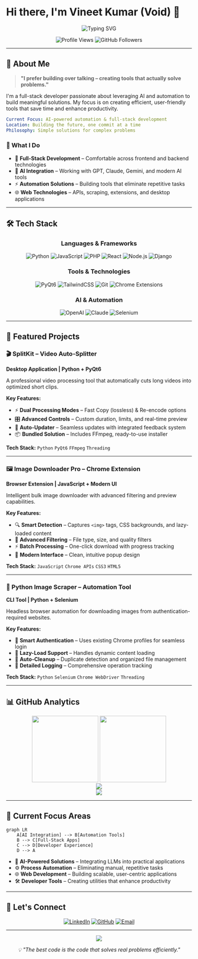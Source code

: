 # Hi there, I'm Vineet Kumar (Void) 👋

<div align="center">
  <img src="https://readme-typing-svg.herokuapp.com?font=Fira+Code&weight=500&size=24&pause=1000&color=58A6FF&center=true&vCenter=true&width=600&lines=Full-Stack+Developer;AI+Automation+Enthusiast;Problem+Solver+%26+Tool+Builder" alt="Typing SVG" />
</div>

<p align="center">
  <img src="https://komarev.com/ghpvc/?username=void032&label=Profile%20Views&color=58a6ff&style=for-the-badge" alt="Profile Views"/>
  <img src="https://img.shields.io/github/followers/void032?label=Followers&style=for-the-badge&color=58a6ff" alt="GitHub Followers"/>
</p>

---

## 🚀 About Me

> **"I prefer building over talking – creating tools that actually solve problems."**

I'm a full-stack developer passionate about leveraging AI and automation to build meaningful solutions. My focus is on creating efficient, user-friendly tools that save time and enhance productivity.

```yaml
Current Focus: AI-powered automation & full-stack development
Location: Building the future, one commit at a time
Philosophy: Simple solutions for complex problems
```

### 🎯 What I Do
- 🔧 **Full-Stack Development** – Comfortable across frontend and backend technologies
- 🤖 **AI Integration** – Working with GPT, Claude, Gemini, and modern AI tools
- ⚡ **Automation Solutions** – Building tools that eliminate repetitive tasks
- 🌐 **Web Technologies** – APIs, scraping, extensions, and desktop applications

---

## 🛠️ Tech Stack

<div align="center">

### Languages & Frameworks
![Python](https://img.shields.io/badge/Python-3776AB?style=for-the-badge&logo=python&logoColor=white)
![JavaScript](https://img.shields.io/badge/JavaScript-F7DF1E?style=for-the-badge&logo=javascript&logoColor=black)
![PHP](https://img.shields.io/badge/PHP-777BB4?style=for-the-badge&logo=php&logoColor=white)
![React](https://img.shields.io/badge/React-20232A?style=for-the-badge&logo=react&logoColor=61DAFB)
![Node.js](https://img.shields.io/badge/Node.js-43853D?style=for-the-badge&logo=node.js&logoColor=white)
![Django](https://img.shields.io/badge/Django-092E20?style=for-the-badge&logo=django&logoColor=white)

### Tools & Technologies
![PyQt6](https://img.shields.io/badge/PyQt6-41CD52?style=for-the-badge&logo=qt&logoColor=white)
![TailwindCSS](https://img.shields.io/badge/Tailwind_CSS-38B2AC?style=for-the-badge&logo=tailwind-css&logoColor=white)
![Git](https://img.shields.io/badge/Git-F05032?style=for-the-badge&logo=git&logoColor=white)
![Chrome Extensions](https://img.shields.io/badge/Chrome-4285F4?style=for-the-badge&logo=google-chrome&logoColor=white)

### AI & Automation
![OpenAI](https://img.shields.io/badge/OpenAI-412991?style=for-the-badge&logo=openai&logoColor=white)
![Claude](https://img.shields.io/badge/Claude-FF6B35?style=for-the-badge&logo=anthropic&logoColor=white)
![Selenium](https://img.shields.io/badge/Selenium-43B02A?style=for-the-badge&logo=selenium&logoColor=white)

</div>

---

## 🎯 Featured Projects

### 🎬 SplitKit – Video Auto-Splitter
**Desktop Application | Python + PyQt6**

A professional video processing tool that automatically cuts long videos into optimized short clips.

**Key Features:**
- ⚡ **Dual Processing Modes** – Fast Copy (lossless) & Re-encode options
- 🎛️ **Advanced Controls** – Custom duration, limits, and real-time preview
- 🔄 **Auto-Updater** – Seamless updates with integrated feedback system
- 📦 **Bundled Solution** – Includes FFmpeg, ready-to-use installer

**Tech Stack:** `Python` `PyQt6` `FFmpeg` `Threading`

---

### 🖼️ Image Downloader Pro – Chrome Extension
**Browser Extension | JavaScript + Modern UI**

Intelligent bulk image downloader with advanced filtering and preview capabilities.

**Key Features:**
- 🔍 **Smart Detection** – Captures `<img>` tags, CSS backgrounds, and lazy-loaded content
- 🎨 **Advanced Filtering** – File type, size, and quality filters
- ⚡ **Batch Processing** – One-click download with progress tracking
- 💫 **Modern Interface** – Clean, intuitive popup design

**Tech Stack:** `JavaScript` `Chrome APIs` `CSS3` `HTML5`

---

### 🐍 Python Image Scraper – Automation Tool
**CLI Tool | Python + Selenium**

Headless browser automation for downloading images from authentication-required websites.

**Key Features:**
- 🔐 **Smart Authentication** – Uses existing Chrome profiles for seamless login
- 🚀 **Lazy-Load Support** – Handles dynamic content loading
- 🧹 **Auto-Cleanup** – Duplicate detection and organized file management
- 📝 **Detailed Logging** – Comprehensive operation tracking

**Tech Stack:** `Python` `Selenium` `Chrome WebDriver` `Threading`

---

## 📊 GitHub Analytics

<div align="center">
  <img height="180em" src="https://github-readme-stats.vercel.app/api?username=void032&show_icons=true&theme=github_dark&hide_border=true&count_private=true&include_all_commits=true" />
  <img height="180em" src="https://github-readme-stats.vercel.app/api/top-langs/?username=void032&layout=compact&theme=github_dark&hide_border=true&langs_count=8" />
</div>

<div align="center">
  <img src="https://github-readme-streak-stats.herokuapp.com/?user=void032&theme=github-dark-blue&hide_border=true" />
</div>

<div align="center">
  <img src="https://github-readme-activity-graph.vercel.app/graph?username=void032&theme=github-compact&hide_border=true&area=true" />
</div>

---

## 🎯 Current Focus Areas

```mermaid
graph LR
    A[AI Integration] --> B[Automation Tools]
    B --> C[Full-Stack Apps]
    C --> D[Developer Experience]
    D --> A
```

- 🤖 **AI-Powered Solutions** – Integrating LLMs into practical applications
- ⚙️ **Process Automation** – Eliminating manual, repetitive tasks
- 🌐 **Web Development** – Building scalable, user-centric applications
- 🛠️ **Developer Tools** – Creating utilities that enhance productivity

---

## 🤝 Let's Connect

<div align="center">

[![LinkedIn](https://img.shields.io/badge/LinkedIn-0077B5?style=for-the-badge&logo=linkedin&logoColor=white)](https://www.linkedin.com/in/vineet-kumar-2ab15217b)
[![GitHub](https://img.shields.io/badge/GitHub-100000?style=for-the-badge&logo=github&logoColor=white)](https://github.com/void032)
[![Email](https://img.shields.io/badge/Email-D14836?style=for-the-badge&logo=gmail&logoColor=white)](mailto:your.email@example.com)

</div>

---

<div align="center">
  <img src="https://capsule-render.vercel.app/api?type=waving&color=58a6ff&height=120&section=footer&text=Thanks%20for%20visiting!&fontSize=24&fontColor=fff&animation=twinkling" />
</div>

<p align="center">
  <i>💡 "The best code is the code that solves real problems efficiently."</i>
</p>

